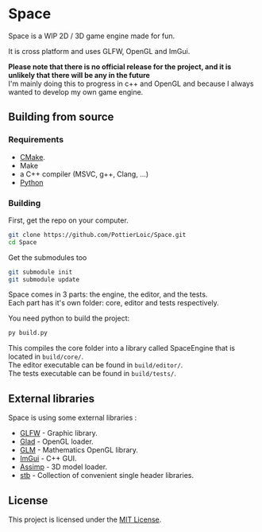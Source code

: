 # Space

Space is a WIP 2D / 3D game engine made for fun.

It is cross platform and uses GLFW, OpenGL and ImGui.

**Please note that there is no official release for the project, and it is unlikely that there will be any in the future**  
I'm mainly doing this to progress in c++ and OpenGL and because I always wanted to develop my own game engine.

## Building from source

### Requirements

- [CMake](https://cmake.org/).
- Make
- a C++ compiler (MSVC, g++, Clang, ...)
- [Python](https://www.python.org/)

### Building

First, get the repo on your computer.
```bash
git clone https://github.com/PottierLoic/Space.git
cd Space
```

Get the submodules too
```bash
git submodule init
git submodule update
```

Space comes in 3 parts: the engine, the editor, and the tests.  
Each part has it's own folder: core, editor and tests respectively.  

You need python to build the project:
```bash
py build.py
```

This compiles the core folder into a library called SpaceEngine that is located in `build/core/`.  
The editor executable can be found in `build/editor/`.  
The tests executable can be found in `build/tests/`.  

## External libraries

Space is using some external libraries :

- [GLFW](https://www.glfw.org/) - Graphic library.
- [Glad](https://glad.dav1d.de/) - OpenGL loader.
- [GLM](https://github.com/g-truc/glm) - Mathematics OpenGL library.
- [ImGui](https://github.com/ocornut/imgui) - C++ GUI.
- [Assimp](https://github.com/assimp/assimp) - 3D model loader.
- [stb](https://github.com/nothings/stb) - Collection of convenient single header libraries.

## License

This project is licensed under the [MIT License](LICENSE).

